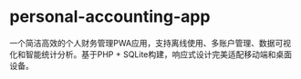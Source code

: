 # personal-accounting-app
一个简洁高效的个人财务管理PWA应用，支持离线使用、多账户管理、数据可视化和智能统计分析。基于PHP + SQLite构建，响应式设计完美适配移动端和桌面设备。
